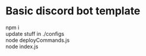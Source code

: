 # Basic discord bot template

npm i<br>
update stuff in ./configs<br>
node deployCommands.js<br>
node index.js
